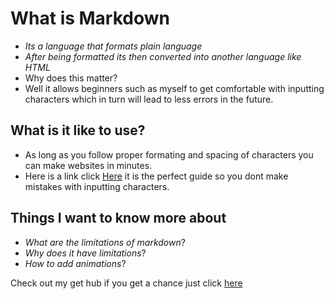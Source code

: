 # What is Markdown 
- *Its a language that formats plain language*
- *After being formatted its then converted into another language like HTML*
- Why does this matter?
- Well it allows beginners such as myself to get comfortable with inputting characters which in turn will lead to less errors in the future.

## What is it like to use?
- As long as you follow proper formating and spacing of characters you can make websites in minutes.
- Here is a link click [Here](https://www.markdownguide.org/basic-syntax/) it is the perfect guide so you dont make mistakes with inputting characters.

## Things I want to know more about 
- *What are the limitations of markdown*?
- *Why does it have limitations*?
- *How to add animations*?

Check out my get hub if you get a chance just click [here](https://github.com/cclem00) 
